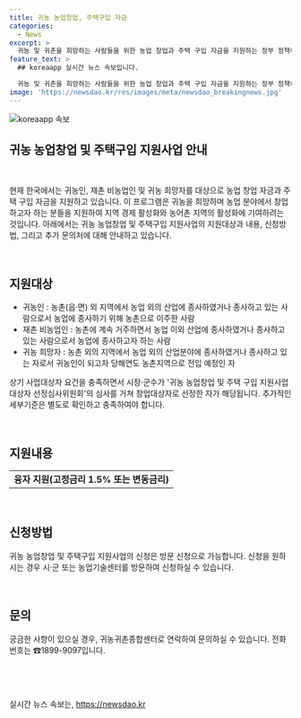 ```yaml
---
title: 귀농 농업창업, 주택구입 자금
categories:
  - News
excerpt: >
  귀농 및 귀촌을 희망하는 사람들을 위한 농업 창업과 주택 구입 자금을 지원하는 정부 정책이 소개되었습니다. 귀농인, 재촌 비농업인, 그리고 귀농을 희망하는 사람들이 해당 대상으로, 고정금리 1.5% 또는 변동금리의 융자 지원이 제공됩니다. 지원을 원하는 경우 시·군 또는 농업기술센터를 방문하여 신청할 수 있으며, 궁금한 점은 귀농귀촌종합센터(☎1899-9097)로 문의하시면 됩니다.
feature_text: >
  ## koreaapp 실시간 뉴스 속보입니다.

  귀농 및 귀촌을 희망하는 사람들을 위한 농업 창업과 주택 구입 자금을 지원하는 정부 정책이 소개되었습니다. 귀농인, 재촌 비농업인, 그리고 귀농을 희망하는 사람들이 해당 대상으로, 고정금리 1.5% 또는 변동금리의 융자 지원이 제공됩니다. 지원을 원하는 경우 시·군 또는 농업기술센터를 방문하여 신청할 수 있으며, 궁금한 점은 귀농귀촌종합센터(☎1899-9097)로 문의하시면 됩니다.
image: 'https://newsdao.kr/res/images/meta/newsdao_breakingnews.jpg'
---
```


<p><img src="https://newsdao.kr/res/images/meta/newsdao_breakingnews.jpg" alt="koreaapp 속보" /></p>

<h2>귀농 농업창업 및 주택구입 지원사업 안내</h2>

<p data-ke-size="size16">&nbsp;</p>

<p>현재 한국에서는 귀농인, 재촌 비농업인 및 귀농 희망자를 대상으로 농업 창업 자금과 주택 구입 자금을 지원하고 있습니다. 이 프로그램은 귀농을 희망하며 농업 분야에서 창업하고자 하는 분들을 지원하여 지역 경제 활성화와 농어촌 지역의 활성화에 기여하려는 것입니다. 아래에서는 귀농 농업창업 및 주택구입 지원사업의 지원대상과 내용, 신청방법, 그리고 추가 문의처에 대해 안내하고 있습니다.</p>

<p data-ke-size="size16">&nbsp;</p>

<h2 data-ke-size="size26">지원대상</h2>

<ul>
    <li>귀농인 : 농촌(읍·면) 외 지역에서 농업 외의 산업에 종사하였거나 종사하고 있는 사람으로서 농업에 종사하기 위해 농촌으로 이주한 사람</li>
    <li>재촌 비농업인 : 농촌에 계속 거주하면서 농업 이외 산업에 종사하였거나 종사하고 있는 사람으로서 농업에 종사하고자 하는 사람</li>
    <li>귀농 희망자 : 농촌 외의 지역에서 농업 외의 산업분야에 종사하였거나 종사하고 있는 자로서 귀농인이 되고자 당해연도 농촌지역으로 전입 예정인 자</li>
</ul>

<p data-ke-size="size16">상기 사업대상자 요건을 충족하면서 시장·군수가 '귀농 농업창업 및 주택 구입 지원사업 대상자 선정심사위원회'의 심사를 거쳐 창업대상자로 선정한 자가 해당됩니다. 추가적인 세부기준은 별도로 확인하고 충족하여야 합니다.</p>

<p data-ke-size="size16">&nbsp;</p>

<h2 data-ke-size="size26">지원내용</h2>

<table>
    <tr>
        <td style="text-align: center; height: 17px;"><b>융자 지원(고정금리 1.5% 또는 변동금리)</b></td>
    </tr>
</table>

<p data-ke-size="size16">&nbsp;</p>

<h2 data-ke-size="size26">신청방법</h2>

<p data-ke-size="size16">귀농 농업창업 및 주택구입 지원사업의 신청은 방문 신청으로 가능합니다. 신청을 원하시는 경우 시·군 또는 농업기술센터를 방문하여 신청하실 수 있습니다.</p>

<p data-ke-size="size16">&nbsp;</p>

<h2 data-ke-size="size26">문의</h2>

<p data-ke-size="size16">궁금한 사항이 있으실 경우, 귀농귀촌종합센터로 연락하여 문의하실 수 있습니다. 전화번호는 ☎1899-9097입니다.</p>

<p data-ke-size="size16">&nbsp;</p>

<p data-ke-size="size16">&nbsp;</p>
실시간 뉴스 속보는, <a href="https://newsdao.kr" rel="dofollow">https://newsdao.kr</a>


